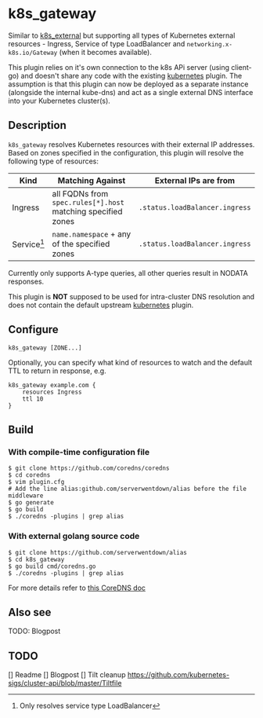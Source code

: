 # k8s_gateway

Similar to [k8s_external](https://coredns.io/plugins/k8s_external/) but supporting all types of Kubernetes external resources - Ingress, Service of type LoadBalancer and `networking.x-k8s.io/Gateway` (when it becomes available).

This plugin relies on it's own connection to the k8s APi server (using client-go) and doesn't share any code with the existing [kubernetes](https://coredns.io/plugins/kubernetes/) plugin. The assumption is that this plugin can now be deployed as a separate instance (alongside the internal kube-dns) and act as a single external DNS interface into your Kubernetes cluster(s).

## Description

`k8s_gateway` resolves Kubernetes resources with their external IP addresses. Based on zones specified in the configuration, this plugin will resolve the following type of resources:

| Kind | Matching Against | External IPs are from | 
| ---- | ---------------- | -------- |
| Ingress | all FQDNs from `spec.rules[*].host` matching specified zones | `.status.loadBalancer.ingress` |
| Service[^1] | `name.namespace` + any of the specified zones | `.status.loadBalancer.ingress` | 

[^1]: Only resolves service type LoadBalancer

Currently only supports A-type queries, all other queries result in NODATA responses.

This plugin is **NOT** supposed to be used for intra-cluster DNS resolution and does not contain the default upstream [kubernetes](https://coredns.io/plugins/kubernetes/) plugin.

## Configure

```
k8s_gateway [ZONE...] 
```

Optionally, you can specify what kind of resources to watch and the default TTL to return in response, e.g.

```
k8s_gateway example.com {
    resources Ingress
    ttl 10
}
```

## Build

### With compile-time configuration file

```
$ git clone https://github.com/coredns/coredns
$ cd coredns
$ vim plugin.cfg
# Add the line alias:github.com/serverwentdown/alias before the file middleware
$ go generate
$ go build
$ ./coredns -plugins | grep alias
```

### With external golang source code
```
$ git clone https://github.com/serverwentdown/alias
$ cd k8s_gateway
$ go build cmd/coredns.go
$ ./coredns -plugins | grep alias
```

For more details refer to [this CoreDNS doc](https://coredns.io/2017/07/25/compile-time-enabling-or-disabling-plugins/)



## Also see

TODO: Blogpost


## TODO

[] Readme
[] Blogpost
[] Tilt cleanup https://github.com/kubernetes-sigs/cluster-api/blob/master/Tiltfile
